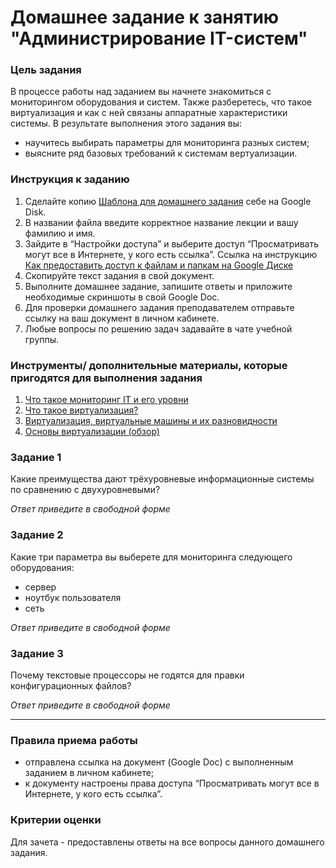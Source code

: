 # Домашнее задание к занятию "Администрирование IT-систем"


### Цель задания

В процессе работы над заданием вы начнете знакомиться с мониторингом оборудования и систем. Также разберетесь, что такое виртуализация и как с ней связаны аппаратные характеристики системы. 
В результате выполнения этого задания вы:
- научитесь выбирать параметры для мониторинга разных систем;
- выясните ряд базовых требований к системам вертуализации.

### Инструкция к заданию

1. Сделайте копию [Шаблона для домашнего задания](https://docs.google.com/document/d/1youKpKm_JrC0UzDyUslIZW2E2bIv5OVlm_TQDvH5Pvs/edit) себе на Google Disk.
2. В названии файла введите корректное название лекции и вашу фамилию и имя.
3. Зайдите в “Настройки доступа” и выберите доступ “Просматривать могут все в Интернете, у кого есть ссылка”. Ссылка на инструкцию [Как предоставить доступ к файлам и папкам на Google Диске](https://support.google.com/docs/answer/2494822?hl=ru&co=GENIE.Platform%3DDesktop)
4. Скопируйте текст задания в свой документ.
5. Выполните домашнее задание, запишите ответы и приложите необходимые скриншоты в свой Google Doc.
6. Для проверки домашнего задания преподавателем отправьте ссылку на ваш документ в личном кабинете.
7. Любые вопросы по решению задач задавайте в чате учебной группы.


### Инструменты/ дополнительные материалы, которые пригодятся для выполнения задания

1. [Что такое мониторинг IT и его уровни](https://www.xelent.ru/blog/chto-takoe-monitoring-it-i-ego-urovni/)
2. [Что такое виртуализация?](https://aws.amazon.com/ru/what-is/virtualization/)
3. [Виртуализация, виртуальные машины и их разновидности](https://firstvds.ru/technology/virtualizaciya-virtualnye-mashiny-i-ih-raznovidnosti)
4. [Основы виртуализации (обзор)](https://habr.com/ru/post/657677/)

### Задание 1

Какие преимущества дают трёхуровневые информационные системы по сравнению с двухуровневыми?

*Ответ приведите в свободной форме*

### Задание 2

Какие три параметра вы выберете для мониторинга следующего оборудования:

- сервер
- ноутбук пользователя
- сеть

*Ответ приведите в свободной форме*

### Задание 3

Почему текстовые процессоры не годятся для правки конфигурационных файлов?

*Ответ приведите в свободной форме*

---
### Правила приема работы

- отправлена ссылка на документ (Google Doc) с выполненным заданием в личном кабинете;
- к документу настроены права доступа “Просматривать могут все в Интернете, у кого есть ссылка”.

### Критерии оценки

Для зачета - предоставлены ответы на все вопросы данного домашнего задания.
